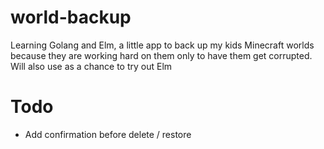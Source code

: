 # world-backup
Learning Golang and Elm, a little app to back up my kids Minecraft worlds
because they are working hard on them only to have them get corrupted. Will
also use as a chance to try out Elm

# Todo
* Add confirmation before delete / restore

